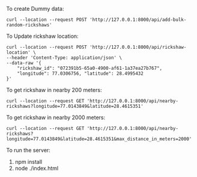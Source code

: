 To create Dummy data:

    curl --location --request POST 'http://127.0.0.1:8000/api/add-bulk-random-rickshaws'

To Update rickshaw location:

    curl --location --request POST 'http://127.0.0.1:8000/api/rickshaw-location' \
    --header 'Content-Type: application/json' \
    --data-raw '{
        "rickshaw_id": "072391b5-65a0-4900-af61-1a37ea27b767",
        "longitude": 77.0306756, "latitude": 28.4995432
    }'


To get rickshaw in nearby 200 meters:

    curl --location --request GET 'http://127.0.0.1:8000/api/nearby-rickshaws?longitude=77.0143849&latitude=28.4615351'

To get rickshaw in nearby 2000 meters:

    curl --location --request GET 'http://127.0.0.1:8000/api/nearby-rickshaws?longitude=77.0143849&latitude=28.4615351&max_distance_in_meters=2000'

To run the server:

1) npm install
2) node ./index.html
